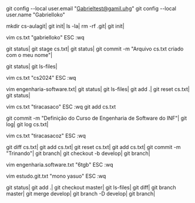 git config --local user.email "Gabrieltest@gamil.uhg"
git config --local user.name "Gabrielloko"

mkdir cs-aulagit|
git init|
ls -la|
rm -rf .git|
git init|

vim cs.txt
"gabrielloko"
ESC
:wq

git status|
git stage cs.txt|
git status|
git commit -m "Arquivo cs.txt criado com o meu nome"|

git status|
git ls-files|

vim cs.txt
"cs2024"
ESC
:wq

vim engenharia-software.txt|
git status|
git ls-files|
git add .|
git reset cs.txt|
git status|

vim cs.txt
"tiracasaco"
ESC
:wq
git add cs.txt

git commit -m "Definição do Curso de Engenharia de Software do INF"|
git log|
git log cs.txt|

vim cs.txt
"tiracasacoz"
ESC
:wq

git diff cs.txt|
git add cs.txt|
git reset cs.txt|
git add cs.txt|
git commit -m "Trinando"|
git branch|
git checkout -b develop|
git branch|

vim engenharia.software.txt
"6tgb"
ESC
:wq

vim estudo.git.txt
"mono yasuo"
ESC
:wq

git status|
git add .|
git checkout master|
git ls-files|
git diff|
git branch master|
git merge develop|
git branch -D develop|
git branch|
